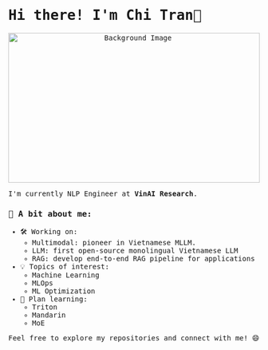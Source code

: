 <!-- Global Monospace Font Style -->
<style>
  body {
    font-family: monospace;
  }
</style>
# Hi there! I'm Chi Tran🫰

<!-- Background Image -->
<p align="center">
  <img src="https://wallpapercave.com/wp/wp12973913.jpg" alt="Background Image" style="width:100%; height:300px; object-fit:cover;">
</p>

I'm currently NLP Engineer at **VinAI Research**.

### 🌟 A bit about me:
- 🛠 Working on:
  - Multimodal: pioneer in Vietnamese MLLM. 
  - LLM: first open-source monolingual Vietnamese LLM 
  - RAG: develop end-to-end RAG pipeline for applications  
- 💡 Topics of interest:
  - Machine Learning
  - MLOps 
  - ML Optimization
- 🌱 Plan learning:
  - Triton
  - Mandarin
  - MoE

Feel free to explore my repositories and connect with me! 😄
